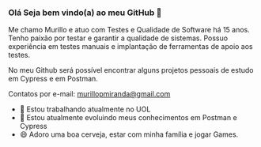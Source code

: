 ### Olá Seja bem vindo(a) ao meu GitHub 👋

Me chamo Murillo e atuo com Testes e Qualidade de Software há 15 anos. Tenho paixão por testar e garantir a qualidade de sistemas. Possuo experiência em testes manuais e implantação de ferramentas de apoio aos testes.

No meu Github será possível encontrar alguns projetos pessoais de estudo em Cypress e em Postman.

Contatos por e-mail: murillopmiranda@gmail.com

- 🔭 Estou trabalhando atualmente no UOL
- 🌱 Estou atualmente evoluindo meus conhecimentos em Postman e Cypress
- 😄 Adoro uma boa cerveja, estar com minha família e jogar Games.
